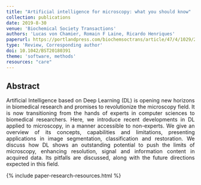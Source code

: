```yaml
---
title: "Artificial intelligence for microscopy: what you should know"
collection: publications
date: 2019-8-30
venue: 'Biochemical Society Transactions'
authors: 'Lucas von Chamier, Romain F Laine, Ricardo Henriques'
paperurl: https://portlandpress.com/biochemsoctrans/article/47/4/1029/219665/Artificial-intelligence-for-microscopy-what-you
type: 'Review, Corresponding author'
doi: 10.1042/BST20180391
theme: 'software, methods'
resources: "care"
---
```


<h2> Abstract </h2>
<p align= "justify">
Artificial Intelligence based on Deep Learning (DL) is opening new horizons in biomedical research and promises to revolutionize the microscopy field. It is now transitioning from the hands of experts in computer sciences to biomedical researchers. Here, we introduce recent developments in DL applied to microscopy, in a manner accessible to non-experts. We give an overview of its concepts, capabilities and limitations, presenting applications in image segmentation, classification and restoration. We discuss how DL shows an outstanding potential to push the limits of microscopy, enhancing resolution, signal and information content in acquired data. Its pitfalls are discussed, along with the future directions expected in this field.

{% include paper-research-resources.html %}
